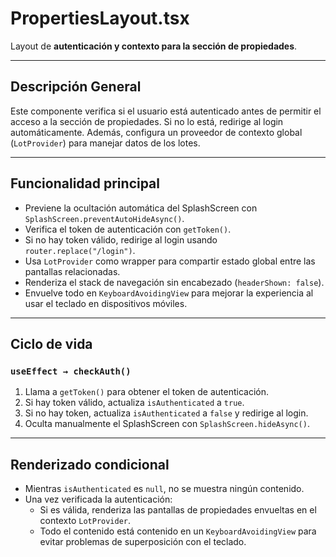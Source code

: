 # PropertiesLayout.tsx

Layout de **autenticación y contexto para la sección de propiedades**.

---

## Descripción General

Este componente verifica si el usuario está autenticado antes de permitir el acceso a la sección de propiedades. Si no lo está, redirige al login automáticamente. Además, configura un proveedor de contexto global (`LotProvider`) para manejar datos de los lotes.

---

## Funcionalidad principal

- Previene la ocultación automática del SplashScreen con `SplashScreen.preventAutoHideAsync()`.
- Verifica el token de autenticación con `getToken()`.
- Si no hay token válido, redirige al login usando `router.replace("/login")`.
- Usa `LotProvider` como wrapper para compartir estado global entre las pantallas relacionadas.
- Renderiza el stack de navegación sin encabezado (`headerShown: false`).
- Envuelve todo en `KeyboardAvoidingView` para mejorar la experiencia al usar el teclado en dispositivos móviles.

---

## Ciclo de vida

### `useEffect → checkAuth()`

1. Llama a `getToken()` para obtener el token de autenticación.
2. Si hay token válido, actualiza `isAuthenticated` a `true`.
3. Si no hay token, actualiza `isAuthenticated` a `false` y redirige al login.
4. Oculta manualmente el SplashScreen con `SplashScreen.hideAsync()`.

---

## Renderizado condicional

- Mientras `isAuthenticated` es `null`, no se muestra ningún contenido.
- Una vez verificada la autenticación:
  - Si es válida, renderiza las pantallas de propiedades envueltas en el contexto `LotProvider`.
  - Todo el contenido está contenido en un `KeyboardAvoidingView` para evitar problemas de superposición con el teclado.
